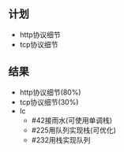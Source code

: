 ## 计划
- http协议细节
- tcp协议细节


## 结果
- http协议细节(80%)
- tcp协议细节(30%)
- lc
  - #42接雨水(可使用单调栈)
  - #225用队列实现栈(可优化)
  - #232用栈实现队列
